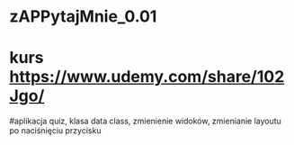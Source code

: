 # zAPPytajMnie_0.01
# kurs https://www.udemy.com/share/102Jgo/ 
#aplikacja quiz, klasa data class, zmienienie widoków, zmienianie layoutu po naciśnięciu przycisku
